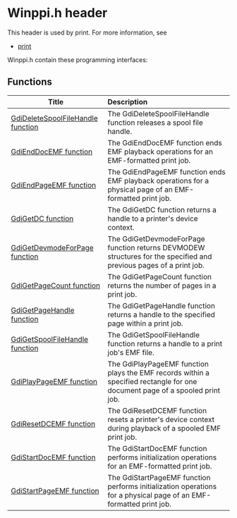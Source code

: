 # Winppi.h header


This header is used by print. For more information, see
- [print](../_print/index.md)

Winppi.h contain these programming interfaces:


## Functions

| Title   | Description   |
| ---- |:---- |
| [GdiDeleteSpoolFileHandle function](nf-winppi-gdideletespoolfilehandle.md) | The GdiDeleteSpoolFileHandle function releases a spool file handle. |
| [GdiEndDocEMF function](nf-winppi-gdienddocemf.md) | The GdiEndDocEMF function ends EMF playback operations for an EMF-formatted print job. |
| [GdiEndPageEMF function](nf-winppi-gdiendpageemf.md) | The GdiEndPageEMF function ends EMF playback operations for a physical page of an EMF-formatted print job. |
| [GdiGetDC function](nf-winppi-gdigetdc.md) | The GdiGetDC function returns a handle to a printer's device context. |
| [GdiGetDevmodeForPage function](nf-winppi-gdigetdevmodeforpage.md) | The GdiGetDevmodeForPage function returns DEVMODEW structures for the specified and previous pages of a print job. |
| [GdiGetPageCount function](nf-winppi-gdigetpagecount.md) | The GdiGetPageCount function returns the number of pages in a print job. |
| [GdiGetPageHandle function](nf-winppi-gdigetpagehandle.md) | The GdiGetPageHandle function returns a handle to the specified page within a print job. |
| [GdiGetSpoolFileHandle function](nf-winppi-gdigetspoolfilehandle.md) | The GdiGetSpoolFileHandle function returns a handle to a print job's EMF file. |
| [GdiPlayPageEMF function](nf-winppi-gdiplaypageemf.md) | The GdiPlayPageEMF function plays the EMF records within a specified rectangle for one document page of a spooled print job. |
| [GdiResetDCEMF function](nf-winppi-gdiresetdcemf.md) | The GdiResetDCEMF function resets a printer's device context during playback of a spooled EMF print job. |
| [GdiStartDocEMF function](nf-winppi-gdistartdocemf.md) | The GdiStartDocEMF function performs initialization operations for an EMF-formatted print job. |
| [GdiStartPageEMF function](nf-winppi-gdistartpageemf.md) | The GdiStartPageEMF function performs initialization operations for a physical page of an EMF-formatted print job. |
